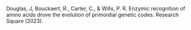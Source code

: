 Douglas, J, Bouckaert, R., Carter, C., & Wills, P. R. Enzymic recognition of amino acids drove the evolution of primordial genetic codes. Research Square (2023).

